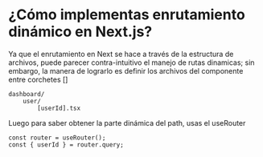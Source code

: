 # ¿Cómo implementas enrutamiento dinámico en Next.js?

Ya que el enrutamiento en Next se hace a través de la estructura de archivos, puede parecer contra-intuitivo el manejo de rutas dinamicas; sin embargo, la manera de lograrlo es definir los archivos del componente entre corchetes []

```
dashboard/
    user/
        [userId].tsx
```


Luego para saber obtener la parte dinámica del path, usas el useRouter

```
const router = useRouter();
const { userId } = router.query;
```

